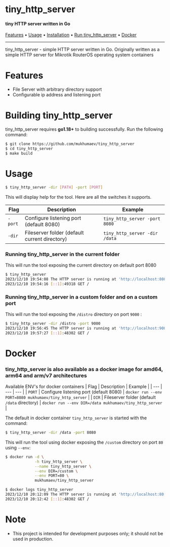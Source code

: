 # tiny_http_server

#### tiny HTTP server written in Go

[Features](#features) • [Usage](#usage) • [Installation](#installing-simplehttpserver) • [Run tiny_http_server](#running-http_server-in-the-current-folder) • [Docker](#Docker) 

* * *

tiny_http_server - simple HTTP server written in Go. Originally written as a simple HTTP server for Mikrotik RouterOS operating system containers 

# Features

- File Server with arbitrary directory support
- Configurable ip address and listening port

# Building tiny_http_server

tiny_http_server requires **go1.18+** to building successfully. Run the following command:

```sh
$ git clone https://github.com/mukhumaev/tiny_http_server
$ cd tiny_http_server
$ make build
```

# Usage

```sh
$ tiny_http_server -dir [PATH] -port [PORT]
```

This will display help for the tool. Here are all the switches it supports.

| Flag | Description | Example |
| --- | --- | --- |
| `-port` | Configure listening port (default 8080) | `tiny_http_server -port 8080` |
| `-dir` | Fileserver folder (default current directory) | `tiny_http_server -dir /data` |

### Running tiny_http_server in the current folder

This will run the tool exposing the current directory on default port 8080

```sh
$ tiny_http_server
2023/12/10 19:54:08 The HTTP server is running at 'http://localhost:8080' in the '.' directory.
2023/12/10 19:54:16 [::1]:49318 GET /
```

### Running tiny_http_server in a custom folder and on a custom port

This will run the tool exposing the `/distro` directory on port `9000` :

```sh
$ tiny_http_server -dir /distro -port 9000
2023/12/10 19:56:45 The HTTP server is running at 'http://localhost:9000' in the '/distro' directory.
2023/12/10 19:57:27 [::1]:48302 GET /
```

# Docker
### tiny_http_server is also available as a docker image for amd64, arm64 and arm/v7 architectures

Available ENV's for docker containers
| Flag | Description | Example |
| --- | --- | --- |
| `PORT` | Configure listening port (default 8080) | `docker run --env PORT=8080 mukhumaev/tiny_http_server` |
| `DIR` | Fileserver folder (default `/data` directory) | `docker run --env DIR=/data mukhumaev/tiny_http_server` |

The default in docker container `tiny_http_server` is started with the command:
```sh
$ tiny_http_server -dir /data -port 8080
```

This will run the tool using docker exposing the `/custom` directory on port `80` using `--env`:

```sh
$ docker run -d \
             -h tiny_http_server \
             --name tiny_http_server \
             --env DIR=/custom \
             --env PORT=80 \
             mukhumaev/tiny_http_server

$ docker logs tiny_http_server
2023/12/10 20:12:09 The HTTP server is running at 'http://localhost:80' in the '/custom' directory.
2023/12/10 20:12:42 [::1]:48302 GET /
```

# Note

- This project is intended for development purposes only; it should not be used in production.
